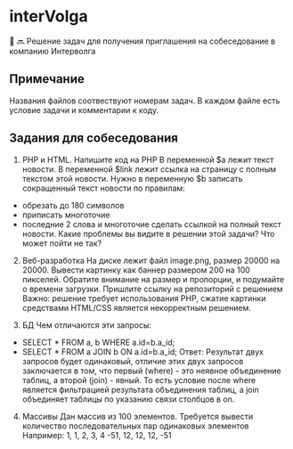 # interVolga
:office: :soon:
Решение задач для получения приглашения на собеседование в компанию Интерволга
## Примечание
Названия файлов соотвествуют номерам задач.
В каждом файле есть условие задачи и комментарии к коду.

## Задания для собеседования
1) PHP и HTML. Напишите код на PHP
В переменной $a лежит текст новости. В переменной $link лежит ссылка на страницу с полным текстом этой новости.
Нужно в переменную $b записать сокращенный текст новости по правилам:
* обрезать до 180 символов
* приписать многоточие
* последние 2 слова и многоточие сделать ссылкой на полный текст новости.
Какие проблемы вы видите в решении этой задачи? Что может пойти не так?


2) Веб-разработка
На диске лежит файл image.png, размер 20000 на 20000. Вывести картинку как баннер размером 200 на 100 пикселей.
Обратите внимание на размер и пропорции, и подумайте о времени загрузки.
Пришлите ссылку на репозиторий с решением
Важно: решение требует использования PHP, сжатие картинки средствами HTML/CSS является некорректным решением.

3) БД
Чем отличаются эти запросы:
* SELECT * FROM a, b WHERE a.id=b.a_id;
* SELECT * FROM a JOIN b ON a.id=b.a_id;
Ответ:
Результат двух запросов будет одинаковый, отличие этих двух запросов заключается в том, что первый (where) - это неявное объединение таблиц, а второй (join) - явный. То есть условие после where является фильтрацией результата объединения таблиц, а join объединяет таблицы по указанию связи столбцов в on.

4) Массивы
Дан массив из 100 элементов. Требуется вывести количество последовательных пар одинаковых элементов
Например: 1, 1, 2, 3, 4 -51, 12, 12, 12, -51
